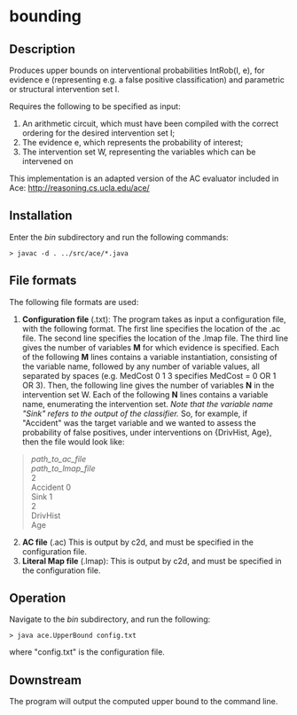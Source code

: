 # bounding

## Description
Produces upper bounds on interventional probabilities IntRob(I, e), for evidence e (representing
e.g. a false positive classification) and parametric or structural intervention set I.

Requires the following to be specified as input:
1. An arithmetic circuit, which must have been compiled with the correct ordering for the desired intervention set I;
2. The evidence e, which represents the probability of interest;
3. The intervention set W, representing the variables which can be intervened on

This implementation is an adapted version of the AC evaluator included in Ace: http://reasoning.cs.ucla.edu/ace/

## Installation

Enter the *bin* subdirectory and run the following commands:

    > javac -d . ../src/ace/*.java

## File formats

The following file formats are used:

1. **Configuration file** (.txt): The program takes as input a configuration file, with the following format. The first line specifies the location of the .ac file. The second line specifies the location of the .lmap file. The third line gives the number of variables **M** for which evidence is specified. Each of the following **M** lines contains a variable instantiation, consisting of the variable name, followed by any number of variable values, all separated by spaces (e.g. MedCost 0 1 3 specifies MedCost = 0 OR 1 OR 3). Then, the following line gives the number of variables **N** in the intervention set W. Each of the following **N** lines contains a variable name, enumerating the intervention set. *Note that the variable name "Sink" refers to the output of the classifier.* So, for example, if "Accident" was the target variable and we wanted to assess the probability of false positives, under interventions on {DrivHist, Age}, then the file would look like:

 >*path_to_ac_file*\
 *path_to_lmap_file*\
 2\
 Accident 0\
 Sink 1\
 2\
 DrivHist\
 Age

2. **AC file** (.ac) This is output by c2d, and must be specified in the configuration file.
3. **Literal Map file** (.lmap): This is output by c2d, and must be specified in the configuration file.

## Operation

Navigate to the *bin* subdirectory, and run the following:

    > java ace.UpperBound config.txt

where "config.txt" is the configuration file.

## Downstream

The program will output the computed upper bound to the command line.
